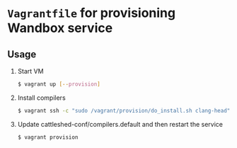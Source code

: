 # `Vagrantfile` for provisioning Wandbox service

## Usage
1. Start VM
   ```sh
   $ vagrant up [--provision]
   ```

2. Install compilers
   ```sh
   $ vagrant ssh -c "sudo /vagrant/provision/do_install.sh clang-head"
   ```

3. Update cattleshed-conf/compilers.default and then restart the service
   ```sh
   $ vagrant provision
   ```